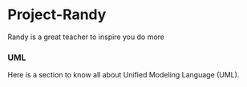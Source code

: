 # Project-Randy
Randy is a great teacher to inspire you do more

### UML 
Here is a section to know all about Unified Modeling Language (UML).
